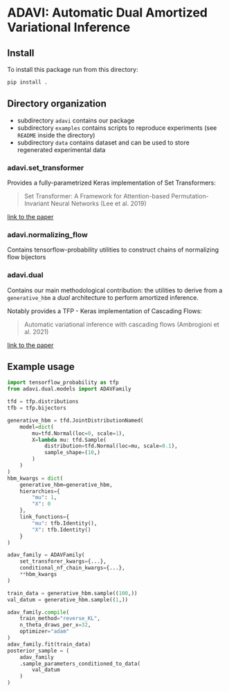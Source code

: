 # ADAVI: Automatic Dual Amortized Variational Inference

## Install
To install this package run from this directory:
```bash
pip install .
``` 

## Directory organization
* subdirectory `adavi` contains our package
* subdirectory `examples` contains scripts to reproduce experiments (see `README` inside the directory)
* subdirectory `data` contains dataset and can be used to store regenerated experimental data

### adavi.set_transformer

Provides a fully-parametrized Keras implementation of Set Transformers:
> Set Transformer: A Framework for Attention-based Permutation-Invariant Neural Networks (Lee et al. 2019)

[link to the paper](http://proceedings.mlr.press/v97/lee19d.html)


### adavi.normalizing_flow

Contains tensorflow-probability utilities to construct chains of normalizing flow bijectors

### adavi.dual

Contains our main methodological contribution: the utilities to derive from a `generative_hbm` a _dual_ architecture to perform amortized inference.

Notably provides a TFP - Keras implementation of Cascading Flows:
> Automatic variational inference with cascading flows (Ambrogioni et al. 2021)

[link to the paper](https://arxiv.org/abs/2102.04801)

## Example usage
```python
import tensorflow_probability as tfp
from adavi.dual.models import ADAVFamily

tfd = tfp.distributions
tfb = tfp.bijectors

generative_hbm = tfd.JointDistributionNamed(
    model=dict(
        mu=tfd.Normal(loc=0, scale=1),
        X=lambda mu: tfd.Sample(
            distribution=tfd.Normal(loc=mu, scale=0.1),
            sample_shape=(10,)
        )
    )
)
hbm_kwargs = dict(
    generative_hbm=generative_hbm,
    hierarchies={
        "mu": 1,
        "X": 0
    },
    link_functions={
        "mu": tfb.Identity(),
        "X": tfb.Identity()
    }
)

adav_family = ADAVFamily(
    set_transforer_kwargs={...},
    conditional_nf_chain_kwargs={...},
    **hbm_kwargs
)

train_data = generative_hbm.sample((100,))
val_datum = generative_hbm.sample((1,))

adav_family.compile(
    train_method="reverse_KL",
    n_theta_draws_per_x=32,
    optimizer="adam"
)
adav_family.fit(train_data)
posterior_sample = (
    adav_family
    .sample_parameters_conditioned_to_data(
        val_datum
    )
)
```